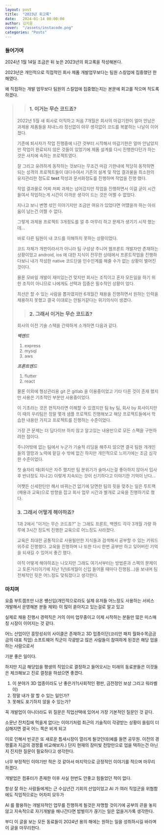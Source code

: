 ```yaml
---
layout: post
title:  "2023년 회고록"
date:   2024-01-14 00:00:00
author: 김지운
cover:  "/assets/instacode.png"
categories: "Posts"
---
```


### 들어가며

2024년 1월 14일 조금은 뒤 늦은 2023년의 회고록을 작성해본다.

2023년은 개인적으로 직접적인 회사 제품 개발업무보다는 팀원 스킬업에 집중했던 한해였다.

왜 직접하는 개발 업무보다 팀원의 스킬업에 집중했는지는 본문에 회고를 적으며 적도록 하겠다.


>> ### 1. 이거는 무슨 코드죠?
> 2022년 5월 새 회사로 이직하고 처음 7개월은 회사의 마감기한이 얼마 안남은 과제용 제품들을 처내느라 정신없이
> 아무 생각없이 코드를 복붙하는 나날이 이어졌다.
> 
> 기존에 퇴사자가 작업 진행중에 나간 것부터 시작해서 마감기한은 얼마 안남았지만 작업이 완료되지 않은 것들이 있었기에 
> 제품 설계를 다시 진행한다던가 하는 것은 사치에 속하는 프로젝트였다.
> 
> 잘 그리고 유려하게 동작하는 것보다는 무조건 마감 기한내에 적당히 동작하면 되는 성격의 프로젝트들이 대다수여서
> 기존의 설계 및 작업 결과물을 최소한의 유지관리한 정도로 **test** 작성과 문서화정도를 진행하며 작업을 진행 했다.
> 
> 작업 결과물로 어찌 저찌 과제는 넘어갔지만 작업을 진행하면서 이걸 굳이 시간들여서 작업하는게 시간이 아까운 생각이 드는 것은 어쩔 수 없었다.
> 
> 지나고 보니 변명 섞인 이야기지만 조금만 여유가 있었다면 어떘을까 하는 아쉬움이 남는건 어쩔 수 없다.
> 
> 그렇게 과제용 프로젝트 3개정도를 얼 추 마무리 하고 문제가 생기기 시작 했는데...
> 
> 바로 다른 팀원이 내 코드를 이해하지 못하는 상황이었다.
> 
> 코드 자체가 개판이라서가 아니라 팀 구성상 주니어 웹프론트 개발자만 존재하는 상황이었고 android, ios 에 대한 지식이 전무한 상태에서
> 프론트작업을 진행하다보니 내가 작성한 native 코드단을 인수인계를 해줄 수가 없는 상황이 벌어진 것이다.
> 
> 물론 모바일 개발이 재미있는건 맞지만 회사는 조직이고 혼자 모든일을 하기 위한 조직이 아니므로 나에게도 선택과 집중은 필수적인 상황이 었다.
> 
> 최선은 할 수 있는 사람을 뽑자였지만 6개월간 채용을 진행하면서 원하는 인력을 채용하지 못했고 결국 이대로는 안될거같다는 위기의식이 생겼다.
>
>> ### 2. 그래서 이거는 무슨 코드죠? 
> 회사의 이전 기술 스택을 간략하게 소개하면 다음과 같다.
> 
> ***백엔드***
> 1. express
> 2. mysql
> 3. aws
> 
> ***프론트엔드***
> 1. flutter
> 2. react
> 
> 물론 이외에 형상관리용 git 은 gitlab 을 이용중이었고 기타 다른 것이 존재 했지만 사용은 기초적인 부분만 사용중이었다.
> 
> 이 기초라는 것은 현직자라면 이해할 수 있겠지만 팀 by 팀, 회사 by 회사이지만 이 때의 우리팀은 정말 몇개 샘플 프로젝트 진행해보고 
> 해당 프로젝트들에서 학습한 내용만 가지고 프로젝트를 진행하는 수준이었다.
> 
> 가장 큰 문제는 더 딥다이브 하지 않고 알고있는 내용만으로 모든 스펙을 구현하려한 점이다.
> 
> 주니어밖에 없는 팀에서 누군가 기술적 리딩을 해주지 않으면 결국 팀원 개개인들의 열망과 노력에 맡길 수 밖에 없긴 하지만 개인적으로 느끼기에는 조금 심각한 수준이었다.
> 
> 첫 술자리 때(회식은 자주 했지만 팀 분위기가 술마시는걸 좋아하지 않아서 입사 후 반녀정도 지나고) 이렇게 지속되는 것이 신기하다고 이야기한 기억이 난다...
> 
> 어쨋든 신세한탄만 해서 바뀌는건 없기에 당면한 팀의 핏을 맞추는 일은 투트랙(채용과 교육)으로 방향을 잡고 회사 업무 시간과 별개로 교육을 진행하기로 했다.
> 
> ### 3. 그래서 어떻게 해야하죠?
> 
> 1과 2에서 "이거는 무슨 코드죠?" 는 그래도 프론트, 백엔드 각각 3개월 가량 하루에 3시간 정도씩 진행한 교육으로 어느정도 사라졌다.
> 
> 교육은 최대한 공통적으로 사용될만한 지식들과 검색해서 공부할 수 있는 키워드 위주로 진행했다.
> 교육을 진행하며 나 또한 다시 한번 공부만 하고 잊어버린 기억을 되새길 수 있어서 좋긴 했다.
> 
> 아직 어떻게 해야하죠는 나오지만 그래도 여기서부터는 방법론과 스펙의 문제이고 토론거리이기에 지난 1년(6개월이 신입 들어올 때마다 진행됨...)을 보내며
> 팀 전체적인 핏은 어느정도 맞춰졌다고 생각한다.
> 

### 마치며

요즘 부트캠프만 나온 썡신입(개인적으로라도 실제 유저들 어느정도 사용하는 서비스 개발해서 운영해본 분들 제외) 이 많이 쏟아지고 있는걸로 알고 있고

실제로 채용 진행시 경력직은 거의 이미 업무중이고 이제 시작하는 분들만 많은 미스매칭 시장이 이어지는 것 같다.

어느 산업이던 흥망성쇠의 사이클은 존재하고 3D 업종이던(코리안 패치 월화수목금금금의 대표 직업) 소프트웨어 직군이 각광받교 많은 사람들이 참여하게 된것은 해당 업을 하는 사람으로서

기분 좋은 일이다.

하지만 지금 해당업을 평생의 직업으로 결정하고 들어오시는 미래의 동료분들은 이것들은 체크해보고 진로 결정을 하셨으면 좋겠다.

1. 이 분야가 3D 업종이라도 난 좋은가?(사회적인 평판, 금전정인 보상 그리고 워라벨이)
2. 정말 내가 잘 할 수 있는 일인가?
3. 못해도 포기하지 않을 수 있는가?

꼭 개발업이 아니더라도 위 질문은 직업선택에 있어서 가장 기본적인 질문인 것 같다.

소문난 잔치집에 먹을게 없다는 이야기처럼 최근의 기술직이 각광받는 상황이 쏠림이 더 심해지면 결국 어느 쪽은 비게 되고

이로 인해서 빈곳은 또 새로운 틈새시장이 열리게 될것인데(예를 들면 공무원. 이전의 경쟁률과 지금의 경쟁률 비교해보자.) 단지 현재의 장미빛 전망만으로 업을 택하는건 아닌지 진지한 질문이 필요하다고 생각한다.

너무 부정적인 이야기만 적은 것 같아서 마지막으로 긍정적인 이야기를 적으며 마무리 하겠다.

개발업은 컴퓨터가 존재한 이후 사실 한번도 안좋고 힘들었던 적이 없다.

항상 잘 하는 사람들에게는 근 수십년간 기회의 산업이었고 AI 가 여러 직업군을 위협함에도 직업적으로는 어차피 모두가

AI 를 활용하는 개발자적인 업무를 진행하게 될것은 자명할 것이기에 공부의 끈을 놓지 않고 지속적으로 자기개발을 해나간다면 밥벌이가 끊기는 일은 없을거가록 생각한다.

부디 이 글을 보는 모든 동료들이 2024년 용의 해에는 원하는 일을 성취하시길 바라며 이 글을 마무리한다.
